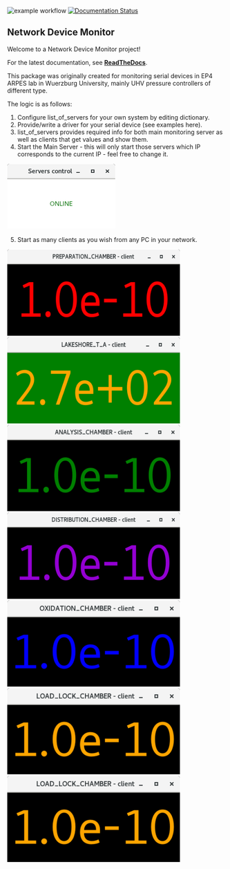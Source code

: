 ![example workflow](https://github.com/github/docs/actions/workflows/main.yml/badge.svg)
[![Documentation Status](https://readthedocs.org/projects/network-device-monitor/badge/?version=latest)](https://network-device-monitor.readthedocs.io/en/latest/?badge=latest)

## Network Device Monitor

Welcome to a Network Device Monitor project!

For the latest documentation, see **[ReadTheDocs](https://network-device-monitor.readthedocs.io/en/latest/)**.

This package was originally created for monitoring serial devices in EP4 ARPES lab in Wuerzburg University, mainly UHV pressure controllers of different type.

The logic is as follows:

1. Configure list_of_servers for your own system by editing dictionary.
2. Provide/write a driver for your serial device (see examples here).
3. list_of_servers provides required info for both main monitoring server as well as clients that get values and show them.
4. Start the Main Server - this will only start those servers which IP corresponds to the current IP - feel free to change it.

<img src="./docs/_static/Main_server.png" width="250px" height="150px"/>

5. Start as many clients as you wish from any PC in your network.

<img src="./docs/_static/Prep_Chamber_Client.png" width="400px" height="200px"/>

<img src="./docs/_static/Lakeshore.png" width="400px" height="200px"/>

<img src="./docs/_static/Analysis_Chamber_Client.png" width="400px" height="200px"/>

<img src="./docs/_static/Distribution_Chamber_Client.png" width="400px" height="200px"/>

<img src="./docs/_static/Oxi.png" width="400px" height="200px"/>

<img src="./docs/_static/LoadLock.png" width="400px" height="200px"/>

<img src="https://github.com/Villtord/Network_Device_Monitor/blob/master/docs/_static/LoadLock.png" width="400px" height="200px"/>
